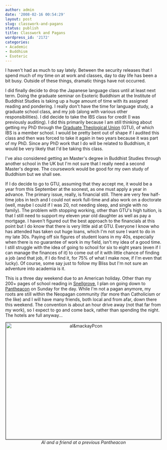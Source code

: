 ```yaml
---
author: admin
date: '2008-02-16 00:54:29'
layout: post
slug: classwork-and-pagans
status: publish
title: Classwork and Pagans
wordpress_id: '2172'
categories:
- Academic
- Buddhism
- Esoteric
---
```

I haven't had as much to say lately. Between the security releases that I spend much of my time on at work and classes, day to day life has been a bit busy. Outside of these things, dramatic things have not occurred. 

I did finally decide to drop the Japanese language class until at least next term. Doing the graduate seminar on Esoteric Buddhism at the Institute of Buddhist Studies is taking up a huge amount of time with its assigned reading and pondering. I really don't have the time for language study, a graduate school class, and my job (along with various other responsibilities). I did decide to take the IBS class for credit (I was previously auditing). I did this primarily because I am still thinking about getting my PhD through the <a href="http://www.gtu.edu">Graduate Theological Union</a> (GTU), of which IBS is a member school. I would be pretty bent out of shape if I audited this class and then was forced to take it again in two years because it was part of my PhD. Since any PhD work that I do will be related to Buddhism, it would be very likely that I'd be taking this class.

I've also considered getting an Master's degree in Buddhist Studies through another school in the UK but I'm not sure that I really need a second Master's degree. The coursework would be good for my own study of Buddhism but we shall see. 

If I do decide to go to GTU, assuming that they accept me, it would be a year from this September at the soonest, as one must apply a year in advance. The primary issue, really, is financial still. There are very few half-time jobs in tech and I could not work full-time and also work on a doctorate (well, maybe I could if I was 20, not needing sleep, and single with no family). The problem with stopping working, other than GTU's high tuition, is that I still need to support my eleven year old daughter as well as pay a mortgage. I haven't figured out the best approach to the financials at this point but I do know that there is very little aid at GTU. Everyone I know who has attended has taken out huge loans, which I'm not sure I want to do in my late 30s. Paying off six figures of student loans in my 40s, especially when there is no guarantee of work in my field, isn't my idea of a good time. I still struggle with the idea of going to school for six to eight years (even if I can manage the finances of it) to come out of it with little chance of finding a job (and that job, if I do find it, for 75% of what I make now, if I'm even that lucky). Of course, some say just to follow my Bliss but I'm not sure an adventure into academia is it.

This is a three day weekend due to an American holiday. Other than my 200+ pages of school reading in <a href="http://www.amazon.com/Indo-Tibetan-Buddhism-Buddhists-Tibetan-Successors/dp/1570629730">Snellgrove</a>, I plan on going down to <a href="http://www.pantheacon.com/08/index.php">Pantheacon</a> on Sunday for the day. While I'm not a pagan anymore, my roots are still within the Neopagan community (far more than Catholicism or the like) and I will have many friends, both local and from afar, down there this weekend. The convention is about an hour drive away (not that far from my work), so I expect to go and come back, rather than spending the night. The hotels are full anyway...
<p align="center"><a href="http://www.flickr.com/photos/albill/98843269/" title="al&amp;mackayPcon by albill, on Flickr"><img src="http://farm1.static.flickr.com/38/98843269_1bc3cc00dc.jpg" width="500" height="375" border="1" alt="al&amp;mackayPcon" /></a><br><em>Al and a friend at a previous Pantheacon</em></p>
